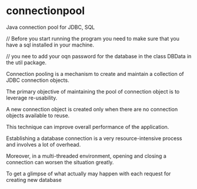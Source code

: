 # connectionpool
Java connection pool for JDBC, SQL

// Before you start running the program you need to make sure that you have a sql installed in your machine.

 // you nee to add your oqn password for the database in the class DBData in the util package.
            
Connection pooling is a mechanism to create and maintain a collection of JDBC connection objects. 

The primary objective of maintaining the pool of connection object is to leverage re-usability. 

A new connection object is created only when there are no connection objects available to reuse. 

This technique can improve overall performance of the application.

Establishing a database connection is a very resource-intensive process and involves a lot of overhead. 

Moreover, in a multi-threaded environment, opening and closing a connection can worsen the situation greatly. 

To get a glimpse of what actually may happen with each request for creating new database 
